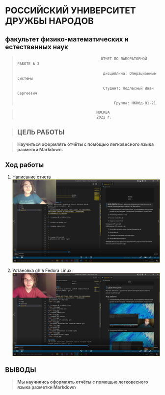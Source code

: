  #    РОССИЙСКИЙ УНИВЕРСИТЕТ ДРУЖБЫ НАРОДОВ 

 ##                     факультет физико-математических и естественных наук





>                                           ОТЧЕТ ПО ЛАБОРАТОРНОЙ РАБОТЕ № 3  
> 
>                                            дисциплина: Операционные системы  
> 
>                                            Студент: Подлесный Иван Сергеевич  
> 
 >                                                 Группа: НКНбд-01-21  
 

















>                                         МОСКВА
>                                         2022 г.

>## ЦЕЛЬ РАБОТЫ

>**Научиться оформлять отчёты с помощью легковесного языка разметки Markdown.**

## Ход работы

1. Написание отчета
 ![Шаг 1](456%20%20.jpg)

2. Установка gh в Fedora Linux:
 ![Шаг 2](123%20%20.jpg)


## ВЫВОДЫ

>**Мы научились оформлять отчёты с помощью легковесного языка разметки Markdown**
